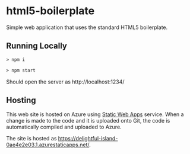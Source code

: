 # html5-boilerplate

Simple web application that uses the standard HTML5 boilerplate.


## Running Locally

```html
> npm i

> npm start
```

Should open the server as http://localhost:1234/


## Hosting

This web site is hosted on Azure using [Static Web Apps](https://azure.microsoft.com/en-us/services/app-service/static/) service. When a change is made to the code and it is uploaded onto Git, the code is automatically compiled and uploaded to Azure. 

The site is hosted as https://delightful-island-0ae4e2e03.1.azurestaticapps.net/.